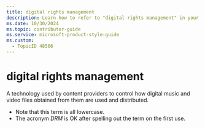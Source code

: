 ```yaml
---
title: digital rights management
description: Learn how to refer to "digital rights management" in your content.
ms.date: 10/30/2024
ms.topic: contributor-guide
ms.service: microsoft-product-style-guide
ms.custom:
  - TopicID 48506
---
```



# digital rights management

A technology used by content providers to control how digital music and video files obtained from them are used and distributed.

- Note that this term is all lowercase.
- The acronym *DRM* is OK after spelling out the term on the first use.